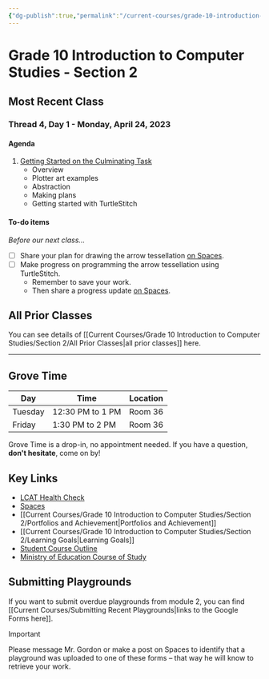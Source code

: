```yaml
---
{"dg-publish":true,"permalink":"/current-courses/grade-10-introduction-to-computer-studies/section-2/home/","dgHomeLink":false}
---
```


# Grade 10 Introduction to Computer Studies - Section 2 
## Most Recent Class

<div class="transclusion internal-embed is-loaded"><div class="markdown-embed">




### Thread 4, Day 1 - Monday, April 24, 2023 
#### Agenda

1. [Getting Started on the Culminating Task](https://drive.google.com/file/d/1u38zFv5pM8oAZX8ToLfufQNDvfuUKy60/view?usp=share_link)
	- Overview
	- Plotter art examples
	- Abstraction
	- Making plans
	- Getting started with TurtleStitch

#### To-do items
*Before our next class...*

- [ ] Share your plan for drawing the arrow tessellation [on Spaces](https://ca.spacesedu.com/).
- [ ] Make progress on programming the arrow tessellation using TurtleStitch.
	- Remember to save your work.
	- Then share a progress update [on Spaces](https://ca.spacesedu.com/).

</div></div>

## All Prior Classes
You can see details of [[Current Courses/Grade 10 Introduction to Computer Studies/Section 2/All Prior Classes|all prior classes]] here.
___
## Grove Time

<div class="transclusion internal-embed is-loaded"><div class="markdown-embed">




Day|Time|Location
-|-|-
Tuesday|12:30 PM to 1 PM|Room 36
Friday|1:30 PM to 2 PM|Room 36

Grove Time is a drop-in, no appointment needed.
If you have a question, **don't hesitate**, come on by!

</div></div>

## Key Links

<div class="transclusion internal-embed is-loaded"><div class="markdown-embed">




* [LCAT Health Check](https://lcat.lcs.on.ca)
* [Spaces](https://ca.spacesedu.com/)
* [[Current Courses/Grade 10 Introduction to Computer Studies/Section 2/Portfolios and Achievement|Portfolios and Achievement]]
* [[Current Courses/Grade 10 Introduction to Computer Studies/Section 2/Learning Goals|Learning Goals]] 
* [Student Course Outline](https://tinyurl.com/lcscs22-g10-so)
* [Ministry of Education Course of Study](https://tinyurl.com/lcscs22-g10-mcs)

</div></div>

## Submitting Playgrounds
If you want to submit overdue playgrounds from module 2, you can find [[Current Courses/Submitting Recent Playgrounds|links to the Google Forms here]]. 

> [!IMPORTANT]
> Please message Mr. Gordon or make a post on Spaces to identify that a playground was uploaded to one of these forms – that way he will know to retrieve your work.